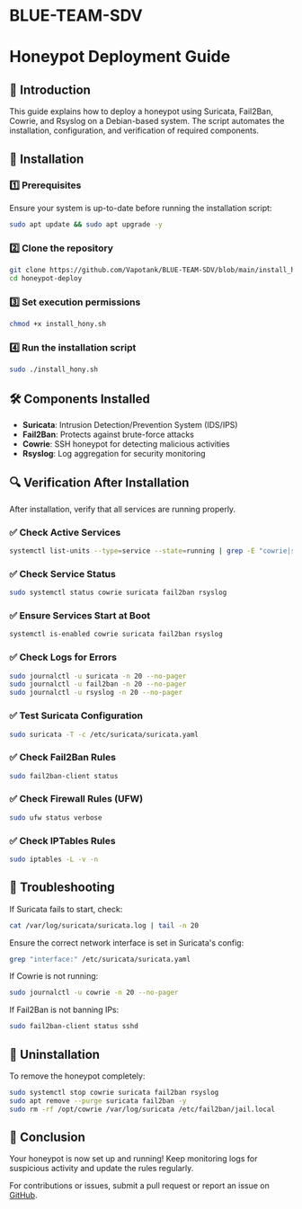 # BLUE-TEAM-SDV
 # Honeypot Deployment Guide

## 📌 Introduction
This guide explains how to deploy a honeypot using Suricata, Fail2Ban, Cowrie, and Rsyslog on a Debian-based system. The script automates the installation, configuration, and verification of required components.

## 🚀 Installation

### 1️⃣ Prerequisites
Ensure your system is up-to-date before running the installation script:
```bash
sudo apt update && sudo apt upgrade -y
```

### 2️⃣ Clone the repository
```bash
git clone https://github.com/Vapotank/BLUE-TEAM-SDV/blob/main/install_hony.sh
cd honeypot-deploy
```

### 3️⃣ Set execution permissions
```bash
chmod +x install_hony.sh
```

### 4️⃣ Run the installation script
```bash
sudo ./install_hony.sh
```

## 🛠️ Components Installed
- **Suricata**: Intrusion Detection/Prevention System (IDS/IPS)
- **Fail2Ban**: Protects against brute-force attacks
- **Cowrie**: SSH honeypot for detecting malicious activities
- **Rsyslog**: Log aggregation for security monitoring

## 🔍 Verification After Installation

After installation, verify that all services are running properly.

### ✅ Check Active Services
```bash
systemctl list-units --type=service --state=running | grep -E "cowrie|suricata|fail2ban|rsyslog"
```

### ✅ Check Service Status
```bash
sudo systemctl status cowrie suricata fail2ban rsyslog
```

### ✅ Ensure Services Start at Boot
```bash
systemctl is-enabled cowrie suricata fail2ban rsyslog
```

### ✅ Check Logs for Errors
```bash
sudo journalctl -u suricata -n 20 --no-pager
sudo journalctl -u fail2ban -n 20 --no-pager
sudo journalctl -u rsyslog -n 20 --no-pager
```

### ✅ Test Suricata Configuration
```bash
sudo suricata -T -c /etc/suricata/suricata.yaml
```

### ✅ Check Fail2Ban Rules
```bash
sudo fail2ban-client status
```

### ✅ Check Firewall Rules (UFW)
```bash
sudo ufw status verbose
```

### ✅ Check IPTables Rules
```bash
sudo iptables -L -v -n
```

## 🛑 Troubleshooting

If Suricata fails to start, check:
```bash
cat /var/log/suricata/suricata.log | tail -n 20
```

Ensure the correct network interface is set in Suricata's config:
```bash
grep "interface:" /etc/suricata/suricata.yaml
```

If Cowrie is not running:
```bash
sudo journalctl -u cowrie -n 20 --no-pager
```

If Fail2Ban is not banning IPs:
```bash
sudo fail2ban-client status sshd
```

## 🔄 Uninstallation
To remove the honeypot completely:
```bash
sudo systemctl stop cowrie suricata fail2ban rsyslog
sudo apt remove --purge suricata fail2ban -y
sudo rm -rf /opt/cowrie /var/log/suricata /etc/fail2ban/jail.local
```

## 🎯 Conclusion
Your honeypot is now set up and running! Keep monitoring logs for suspicious activity and update the rules regularly.

For contributions or issues, submit a pull request or report an issue on [GitHub](https://github.com/your-repo/honeypot-deploy).


  